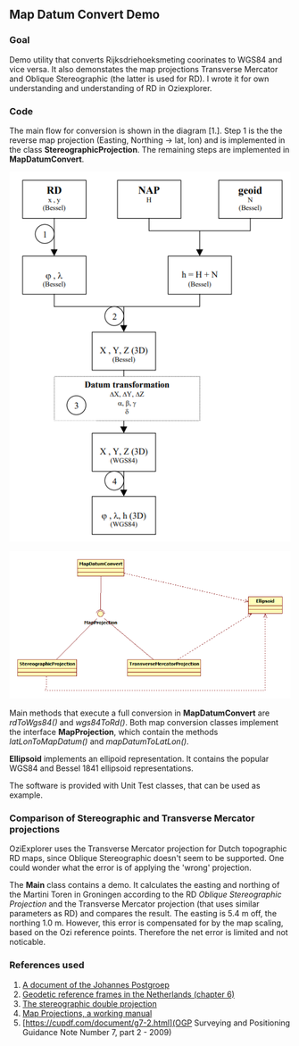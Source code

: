 ## Map Datum Convert Demo

### Goal
Demo utility that converts Rijksdriehoeksmeting coorinates to WGS84 and vice versa. It also demonstates the map projections Transverse Mercator and Oblique Stereographic (the latter is used for RD).
I wrote it for own understanding and understanding of RD in Oziexplorer.


### Code
The main flow for conversion is shown in the diagram [1.]. Step 1 is the the reverse map projection (Easting, Northing ->  lat, lon) and is implemented in the class **StereographicProjection**. The remaining steps are implemented in **MapDatumConvert**.

![FLow](images/method.png)

![Design](images/design.png)

Main methods that execute a full conversion in **MapDatumConvert** are *rdToWgs84()* and *wgs84ToRd()*. Both map conversion classes implement the interface **MapProjection**, which contain the methods *latLonToMapDatum()* and *mapDatumToLatLon()*.

**Ellipsoid** implements an ellipoid representation. It contains the popular WGS84 and Bessel 1841 ellipsoid representations.

The software is provided with Unit Test classes, that can be used as example.

### Comparison of Stereographic and Transverse Mercator projections
OziExplorer uses the Transverse Mercator projection for Dutch topographic RD maps, since Oblique Stereographic doesn't seem to be supported. One could wonder what the error is of applying the 'wrong' projection. 

The **Main** class contains a demo. It calculates the easting and northing of the Martini Toren in Groningen according to the RD *Oblique Stereographic Projection* and the Transverse Mercator projection (that uses similar parameters as RD) and compares the result.  The easting is 5.4 m off, the northing 1.0 m. However, this error is compensated for by the map scaling, based on the Ozi reference points. Therefore the net error is limited and not noticable.

### References used
1. [A document of the Johannes Postgroep](https://www.johannespostgroep.nl/wp-content/uploads/2008/10/rijksdriehoeksstelsel.pdf)
1. [Geodetic reference frames in the Netherlands (chapter 6)](https://ncgeo.nl/downloads/43Referentie.pdf)
1. [The stereographic double projection](http://www2.unb.ca/gge/Pubs/TR46.pdf)
1. [Map Projections, a working manual](https://pubs.usgs.gov/pp/1395/report.pdf)
1. [https://cupdf.com/document/g7-2.html](OGP Surveying and Positioning Guidance Note Number 7, part 2 - 2009)